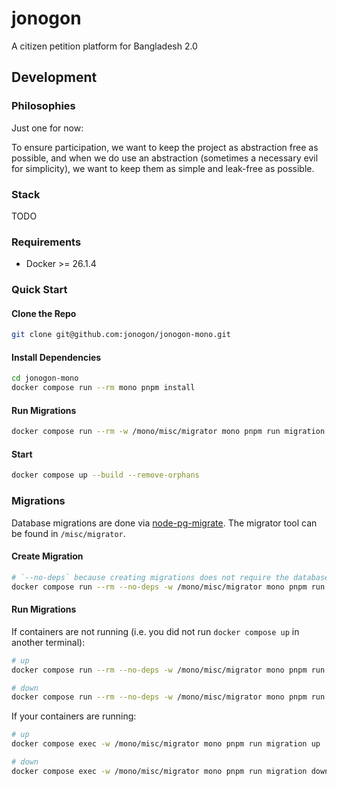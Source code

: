 # jonogon
A citizen petition platform for Bangladesh 2.0

## Development

### Philosophies

Just one for now:

To ensure participation, we want to keep the project as abstraction free as possible,
and when we do use an abstraction (sometimes a necessary evil for simplicity), we want to keep them
as simple and leak-free as possible.

### Stack

TODO

### Requirements

- Docker >= 26.1.4

### Quick Start

#### Clone the Repo

```bash
git clone git@github.com:jonogon/jonogon-mono.git
```

#### Install Dependencies

```bash
cd jonogon-mono
docker compose run --rm mono pnpm install
```

#### Run Migrations

```bash
docker compose run --rm -w /mono/misc/migrator mono pnpm run migration up
```

#### Start

```bash
docker compose up --build --remove-orphans
```

### Migrations
Database migrations are done via [node-pg-migrate](https://salsita.github.io/node-pg-migrate/). The migrator tool
can be found in `/misc/migrator`.

#### Create Migration

```bash
# `--no-deps` because creating migrations does not require the database containers
docker compose run --rm --no-deps -w /mono/misc/migrator mono pnpm run migration create $MIGRATION_FILE_NAME
```

#### Run Migrations

If containers are not running (i.e. you did not run `docker compose up` in another terminal):

```bash
# up
docker compose run --rm --no-deps -w /mono/misc/migrator mono pnpm run migration up

# down
docker compose run --rm --no-deps -w /mono/misc/migrator mono pnpm run migration down
```

If your containers are running:

```bash
# up
docker compose exec -w /mono/misc/migrator mono pnpm run migration up

# down
docker compose exec -w /mono/misc/migrator mono pnpm run migration down
```
